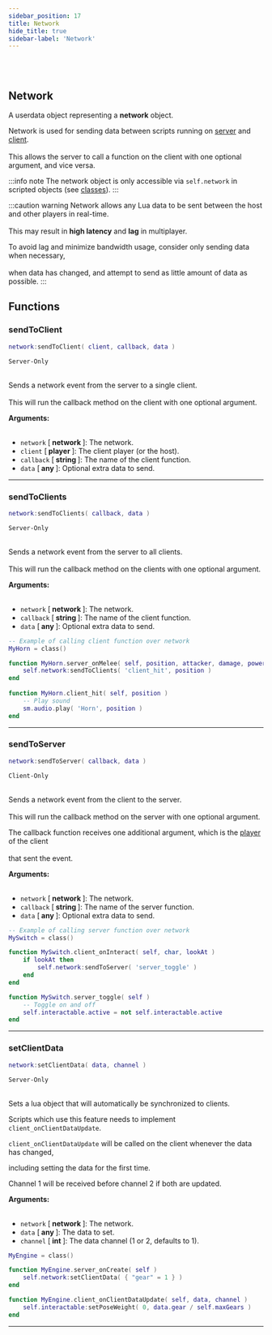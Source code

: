 ```yaml
---
sidebar_position: 17
title: Network
hide_title: true
sidebar-label: 'Network'
---
```


<br></br>

## Network

A userdata object representing a <strong>network</strong> object.

Network is used for sending data between scripts running on [server](/lua/#server) and [client](/lua/#client). <br></br>
This allows the server to call a function on the client with one optional argument, and vice versa.

:::info note
The network object is only accessible via <code>self.network</code> in scripted objects (see [classes](/lua/Game-Script-Environment/Classes/CommonCallbacks)).
:::

:::caution warning
Network allows any Lua data to be sent between the host and other players in real-time. <br></br>
This may result in <strong>high latency</strong> and <strong>lag</strong> in multiplayer.

To avoid lag and minimize bandwidth usage, consider only sending data when necessary, <br></br>
when data has changed, and attempt to send as little amount of data as possible.
:::

## Functions

### sendToClient

```lua
network:sendToClient( client, callback, data )
```
<code>Server-Only</code> <br></br>

Sends a network event from the server to a single client. <br></br>
This will run the callback method on the client with one optional argument.

<strong>Arguments:</strong> <br></br>

- <code>network</code> [<strong> network </strong>]: The network.
- <code>client</code> [<strong> player </strong>]: The client player (or the host).
- <code>callback</code> [<strong> string </strong>]: The name of the client function.
- <code>data</code> [<strong> any </strong>]: Optional extra data to send.

---

### sendToClients

```lua
network:sendToClients( callback, data )
```
<code>Server-Only</code> <br></br>

Sends a network event from the server to all clients. <br></br>
This will run the callback method on the clients with one optional argument.

<strong>Arguments:</strong> <br></br>

- <code>network</code> [<strong> network </strong>]: The network.
- <code>callback</code> [<strong> string </strong>]: The name of the client function.
- <code>data</code> [<strong> any </strong>]: Optional extra data to send.

```lua title="Example Usage"
-- Example of calling client function over network
MyHorn = class()

function MyHorn.server_onMelee( self, position, attacker, damage, power, direction, normal )
	self.network:sendToClients( 'client_hit', position )
end
 
function MyHorn.client_hit( self, position )
	-- Play sound
	sm.audio.play( 'Horn', position )
end
```

---

### sendToServer

```lua
network:sendToServer( callback, data )
```
<code>Client-Only</code> <br></br>

Sends a network event from the client to the server. <br></br>
This will run the callback method on the server with one optional argument.

The callback function receives one additional argument, which is the [player](/lua/Game-Script-Environment/Userdata/Player) of the client <br></br>
that sent the event.

<strong>Arguments:</strong> <br></br>

- <code>network</code> [<strong> network </strong>]: The network.
- <code>callback</code> [<strong> string </strong>]: The name of the server function.
- <code>data</code> [<strong> any </strong>]: Optional extra data to send.

```lua title="Example Usage"
-- Example of calling server function over network
MySwitch = class()

function MySwitch.client_onInteract( self, char, lookAt )
	if lookAt then
		self.network:sendToServer( 'server_toggle' )
	end
end

function MySwitch.server_toggle( self )
	-- Toggle on and off
	self.interactable.active = not self.interactable.active
end
```

---

### setClientData

```lua
network:setClientData( data, channel )
```
<code>Server-Only</code> <br></br>

Sets a lua object that will automatically be synchronized to clients.

Scripts which use this feature needs to implement <code>client_onClientDataUpdate</code>.

<code>client_onClientDataUpdate</code> will be called on the client whenever the data has changed,

including setting the data for the first time.

Channel 1 will be received before channel 2 if both are updated.

<strong>Arguments:</strong> <br></br>

- <code>network</code> [<strong> network </strong>]: The network.
- <code>data</code> [<strong> any </strong>]: The data to set.
- <code>channel</code> [<strong> int </strong>]: The data channel (1 or 2, defaults to 1).

```lua title="Example Usage"
MyEngine = class()

function MyEngine.server_onCreate( self )
	self.network:setClientData( { "gear" = 1 } )
end

function MyEngine.client_onClientDataUpdate( self, data, channel )
	self.interactable:setPoseWeight( 0, data.gear / self.maxGears )
end
```

---











